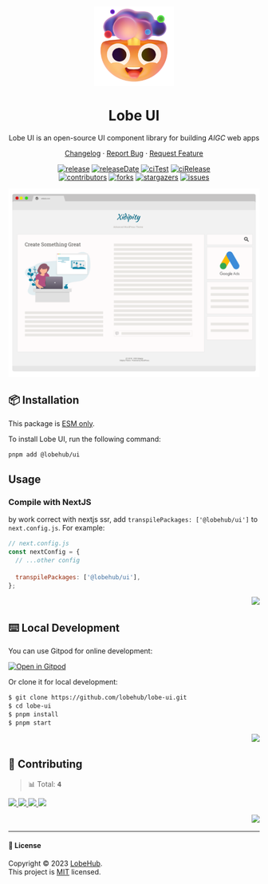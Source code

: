 <a name="readme-top"></a>

<div align="center">
  
<img width="160" src="https://raw.githubusercontent.com/lobehub/.github/main/profile/Logo.webp">

<h1>Lobe UI</h1>

Lobe UI is an open-source UI component library for building _AIGC_ web apps

[Changelog](./CHANGELOG.md) · [Report Bug][issues-url] · [Request Feature][issues-url]

<!-- SHIELD GROUP -->

[![release][release-shield]][release-url]
[![releaseDate][release-date-shield]][release-date-url]
[![ciTest][ci-test-shield]][ci-test-url]
[![ciRelease][ci-release-shield]][ci-release-url]
<br/>
[![contributors][contributors-shield]][contributors-url]
[![forks][forks-shield]][forks-url]
[![stargazers][stargazers-shield]][stargazers-url]
[![issues][issues-shield]][issues-url]

![](https://github.com/othneildrew/Best-README-Template/raw/master/images/screenshot.png)

</div>

## 📦 Installation

This package is [ESM only](https://gist.github.com/sindresorhus/a39789f98801d908bbc7ff3ecc99d99c).

To install Lobe UI, run the following command:

```bash
pnpm add @lobehub/ui
```

## Usage

### Compile with NextJS

by work correct with nextjs ssr, add `transpilePackages: ['@lobehub/ui']` to `next.config.js`. For example:

```js
// next.config.js
const nextConfig = {
  // ...other config

  transpilePackages: ['@lobehub/ui'],
};
```

<div align="right">

[![][back-to-top]](#readme-top)

</div>

## ⌨️ Local Development

You can use Gitpod for online development:

[![Open in Gitpod](https://gitpod.io/button/open-in-gitpod.svg)][gitpod-url]

Or clone it for local development:

```bash
$ git clone https://github.com/lobehub/lobe-ui.git
$ cd lobe-ui
$ pnpm install
$ pnpm start
```

<div align="right">

[![][back-to-top]](#readme-top)

</div>

## 🤝 Contributing

<!-- CONTRIBUTION GROUP -->

> 📊 Total: <kbd>**4**</kbd>

<a href="https://github.com/canisminor1990" title="canisminor1990">
  <img src="https://avatars.githubusercontent.com/u/17870709?v=4" width="50" />
</a>
<a href="https://github.com/arvinxx" title="arvinxx">
  <img src="https://avatars.githubusercontent.com/u/28616219?v=4" width="50" />
</a>
<a href="https://github.com/apps/dependabot" title="dependabot[bot]">
  <img src="https://avatars.githubusercontent.com/in/29110?v=4" width="50" />
</a>
<a href="https://github.com/actions-user" title="actions-user">
  <img src="https://avatars.githubusercontent.com/u/65916846?v=4" width="50" />
</a>

<!-- CONTRIBUTION END -->

<div align="right">

[![][back-to-top]](#readme-top)

</div>

---

#### 📝 License

Copyright © 2023 [LobeHub][profile-url]. <br />
This project is [MIT](./LICENSE) licensed.

<!-- LINK GROUP -->

[profile-url]: https://github.com/lobehub
[issues-url]: https://github.com/lobehub/lobe-ui/issues/new/choose
[gitpod-url]: https://gitpod.io/#https://github.com/lobehub/lobe-ui

<!-- SHIELD LINK GROUP -->

[back-to-top]: https://img.shields.io/badge/-BACK_TO_TOP-151515?style=flat-square

<!-- release -->

[release-shield]: https://img.shields.io/npm/v/@lobehub/ui?label=%F0%9F%A4%AF%20NPM
[release-url]: https://www.npmjs.com/package/@lobehub/ui

<!-- releaseDate -->

[release-date-shield]: https://img.shields.io/github/release-date/lobehub/lobe-ui?style=flat
[release-date-url]: https://github.com/lobehub/lobe-ui/releases

<!-- ciTest -->

[ci-test-shield]: https://github.com/lobehub/lobe-ui/workflows/Test%20CI/badge.svg
[ci-test-url]: https://github.com/lobehub/lobe-ui/actions?query=workflow%3ATest%20CI

<!-- ciRelease -->

[ci-release-shield]: https://github.com/lobehub/lobe-ui/workflows/Release%20CI/badge.svg
[ci-release-url]: https://github.com/lobehub/lobe-ui/actions?query=workflow%3ARelease%20CI

<!-- contributors -->

[contributors-shield]: https://img.shields.io/github/contributors/lobehub/lobe-ui.svg?style=flat
[contributors-url]: https://github.com/lobehub/lobe-ui/graphs/contributors

<!-- forks -->

[forks-shield]: https://img.shields.io/github/forks/lobehub/lobe-ui.svg?style=flat
[forks-url]: https://github.com/lobehub/lobe-ui/network/members

<!-- stargazers -->

[stargazers-shield]: https://img.shields.io/github/stars/lobehub/lobe-ui.svg?style=flat
[stargazers-url]: https://github.com/lobehub/lobe-ui/stargazers

<!-- issues -->

[issues-shield]: https://img.shields.io/github/issues/lobehub/lobe-ui.svg?style=flat
[issues-url]: https://img.shields.io/github/issues/lobehub/lobe-ui.svg?style=flat
